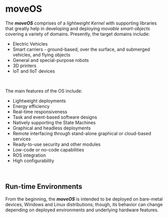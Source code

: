 # moveOS

The ***moveOS*** comprises of a *lightweight Kernel* with supporting libraries that greatly help in developing and deploying *movable smart-objects* covering a variety of domains. Presently, the target domains include:

  * Electric Vehicles
  * Smart carriers - ground-based, over the surface, and submerged vehicles, and flying objects
  * General and special-purpose robots
  * 3D printers
  * IoT and IIoT devices


&nbsp;

The main features of the OS include:

  * Lightweight deployments
  * Energy efficiency
  * Real-time responsiveness
  * Task and event-based software designs
  * Natively supporting the State Machines
  * Graphical and headless deployments
  * Remote interfacing through stand-alone graphical or cloud-based services
  * Ready-to-use security and other modules
  * Low-code or no-code capabilities
  * ROS integration
  * High configurability



&nbsp;

## Run-time Environments

From the beginning, the ***moveOS*** is intended to be deployed on bare-metal devices, Windows and Linux distributions; though, its behavior can change depending on deployed environments and underlying hardware features.


